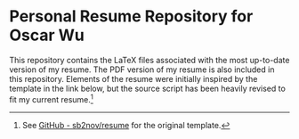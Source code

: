 # Personal Resume Repository for Oscar Wu

This repository contains the LaTeX files associated with the most up-to-date version of my resume. The PDF version of my resume is also included in this repository. Elements of the resume were initially inspired by the template in the link below, but the source script has been heavily revised to fit my current resume.[^f1]

[^f1]: See [GitHub - sb2nov/resume](https://github.com/sb2nov/resume) for the original template.
